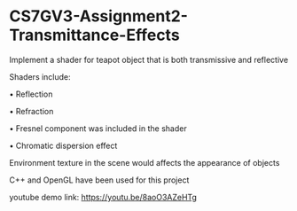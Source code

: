 # CS7GV3-Assignment2-Transmittance-Effects

Implement a shader for teapot object that is both transmissive and reflective

Shaders include: 

• Reflection

• Refraction

• Fresnel component was included in the shader

• Chromatic dispersion effect


Environment texture in the scene would affects the appearance of objects

C++ and OpenGL have been used for this project

youtube demo link: https://youtu.be/8aoO3AZeHTg
